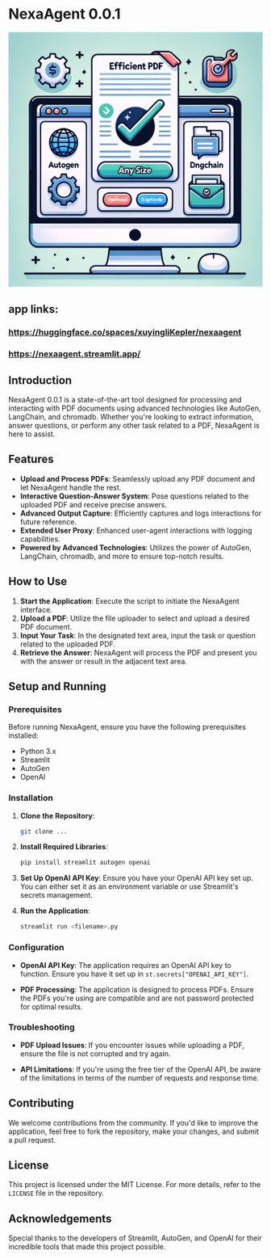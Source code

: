 
# NexaAgent 0.0.1

![NexaAgent Preview](1.png)

## app links: 
### https://huggingface.co/spaces/xuyingliKepler/nexaagent
### https://nexaagent.streamlit.app/

## Introduction

NexaAgent 0.0.1 is a state-of-the-art tool designed for processing and interacting with PDF documents using advanced technologies like AutoGen, LangChain, and chromadb. Whether you're looking to extract information, answer questions, or perform any other task related to a PDF, NexaAgent is here to assist.


## Features

- **Upload and Process PDFs**: Seamlessly upload any PDF document and let NexaAgent handle the rest.
- **Interactive Question-Answer System**: Pose questions related to the uploaded PDF and receive precise answers.
- **Advanced Output Capture**: Efficiently captures and logs interactions for future reference.
- **Extended User Proxy**: Enhanced user-agent interactions with logging capabilities.
- **Powered by Advanced Technologies**: Utilizes the power of AutoGen, LangChain, chromadb, and more to ensure top-notch results.

## How to Use

1. **Start the Application**: Execute the script to initiate the NexaAgent interface.
2. **Upload a PDF**: Utilize the file uploader to select and upload a desired PDF document.
3. **Input Your Task**: In the designated text area, input the task or question related to the uploaded PDF.
4. **Retrieve the Answer**: NexaAgent will process the PDF and present you with the answer or result in the adjacent text area.

## Setup and Running

### Prerequisites

Before running NexaAgent, ensure you have the following prerequisites installed:

- Python 3.x
- Streamlit
- AutoGen
- OpenAI

### Installation

1. **Clone the Repository**:
   ```bash
   git clone ...
   ```

2. **Install Required Libraries**:
   ```bash
   pip install streamlit autogen openai
   ```

3. **Set Up OpenAI API Key**:
   Ensure you have your OpenAI API key set up. You can either set it as an environment variable or use Streamlit's secrets management.

4. **Run the Application**:
   ```bash
   streamlit run <filename>.py
   ```

### Configuration

- **OpenAI API Key**: The application requires an OpenAI API key to function. Ensure you have it set up in `st.secrets["OPENAI_API_KEY"]`.

- **PDF Processing**: The application is designed to process PDFs. Ensure the PDFs you're using are compatible and are not password protected for optimal results.

### Troubleshooting

- **PDF Upload Issues**: If you encounter issues while uploading a PDF, ensure the file is not corrupted and try again.
  
- **API Limitations**: If you're using the free tier of the OpenAI API, be aware of the limitations in terms of the number of requests and response time.

## Contributing

We welcome contributions from the community. If you'd like to improve the application, feel free to fork the repository, make your changes, and submit a pull request.

## License

This project is licensed under the MIT License. For more details, refer to the `LICENSE` file in the repository.

## Acknowledgements

Special thanks to the developers of Streamlit, AutoGen, and OpenAI for their incredible tools that made this project possible.
